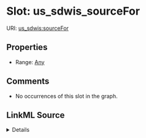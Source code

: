 

# Slot: us_sdwis_sourceFor





URI: [us_sdwis:sourceFor](http://sawgraph.spatialai.org/v1/us-sdwis#sourceFor)



<!-- no inheritance hierarchy -->








## Properties

* Range: [Any](../classes/Any.md)





## Comments

* No occurrences of this slot in the graph.



## LinkML Source

<details>

```yaml
name: us_sdwis_sourceFor
comments:
- No occurrences of this slot in the graph.
from_schema: okns:hydrology-kg
exact_mappings:
- http://sawgraph.spatialai.org/v1/us-sdwis#sourceFor
rank: 1000
slot_uri: us_sdwis:sourceFor
alias: us_sdwis_sourceFor
range: Any

```
</details>